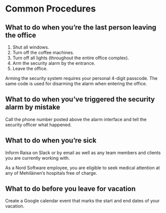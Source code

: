 # Common Procedures

## What to do when you’re the last person leaving the office

1. Shut all windows.
2. Turn off the coffee machines.
3. Turn off all lights (throughout the entire office complex).
4. Arm the security alarm by the entrance.
5. Leave the office.

Arming the security system requires your personal 4-digit passcode. The same code is used for disarming the alarm when entering the office.

## What to do when you’ve triggered the security alarm by mistake

Call the phone number posted above the alarm interface and tell the security officer what happened.

## What to do when you’re sick

Inform Raisa on Slack or by email as well as any team members and clients you are currently working with.

As a Nord Software employee, you are eligible to seek medical attention at any of Mehiläinen’s hospitals free of charge.

## What to do before you leave for vacation

Create a Google calendar event that marks the start and end dates of your vacation.
